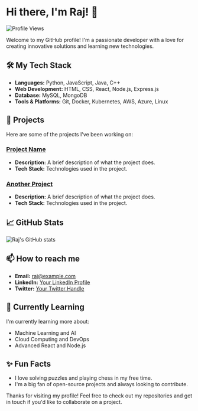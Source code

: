 # Hi there, I'm Raj! 👋

![Profile Views](https://komarev.com/ghpvc/?username=rajzzz10&color=blueviolet)

Welcome to my GitHub profile! I'm a passionate developer with a love for creating innovative solutions and learning new technologies.

## 🛠️ My Tech Stack
- **Languages:** Python, JavaScript, Java, C++
- **Web Development:** HTML, CSS, React, Node.js, Express.js
- **Database:** MySQL, MongoDB
- **Tools & Platforms:** Git, Docker, Kubernetes, AWS, Azure, Linux

## 🚀 Projects
Here are some of the projects I've been working on:

### [Project Name](https://github.com/rajzzz10/project-name)
- **Description:** A brief description of what the project does.
- **Tech Stack:** Technologies used in the project.

### [Another Project](https://github.com/rajzzz10/another-project)
- **Description:** A brief description of what the project does.
- **Tech Stack:** Technologies used in the project.

## 📈 GitHub Stats
![Raj's GitHub stats](https://github-readme-stats.vercel.app/api?username=rajzzz10&show_icons=true&theme=radical)

## 📫 How to reach me
- **Email:** [raj@example.com](mailto:raj@example.com)
- **LinkedIn:** [Your LinkedIn Profile](https://www.linkedin.com/in/rajzzz10/)
- **Twitter:** [Your Twitter Handle](https://twitter.com/rajzzz10)

## 🌱 Currently Learning
I'm currently learning more about:
- Machine Learning and AI
- Cloud Computing and DevOps
- Advanced React and Node.js

## ✨ Fun Facts
- I love solving puzzles and playing chess in my free time.
- I'm a big fan of open-source projects and always looking to contribute.

Thanks for visiting my profile! Feel free to check out my repositories and get in touch if you'd like to collaborate on a project.
